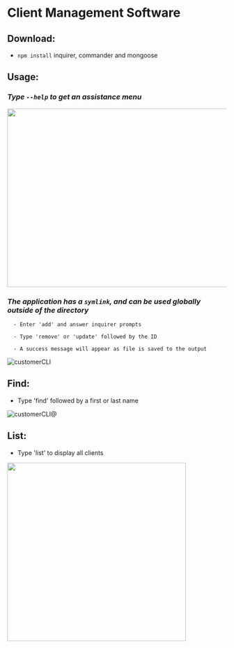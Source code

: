 # Client Management Software

## Download:

- `npm install` inquirer, commander and mongoose

## Usage:

### _Type `--help` to get an assistance menu_

<img src="https://user-images.githubusercontent.com/38336934/79935636-ab832d80-8412-11ea-961b-01ba550adac4.png" width="4100" height="410=0">

### _The application has a `symlink`, and can be used globally outside of the directory_

      - Enter 'add' and answer inquirer prompts

      - Type 'remove' or 'update' followed by the ID

      - A success message will appear as file is saved to the output

![customerCLI](https://user-images.githubusercontent.com/38336934/79935258-b25d7080-8411-11ea-8c5f-4ac042906d55.gif)

## Find:

- Type 'find' followed by a first or last name

![customerCLI@](https://user-images.githubusercontent.com/38336934/79935257-b12c4380-8411-11ea-90c9-f836a6753b77.gif)

## List:

- Type 'list' to display all clients

<img src="https://user-images.githubusercontent.com/38336934/79935627-a8883d00-8412-11ea-9a61-919b3c33ed4e.png" width="410" height="410">
